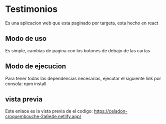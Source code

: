 # Testimonios
Es una aplicacion web que esta paginado por targeta, esta hecho en react

## Modo de uso
Es simple, cambias de pagina con los botones de debajo de las cartas

## Modo de ejecucion
 Para tener todas las dependencias necesarias, ejecutar el siguiente link por consola: npm install

## vista previa
Este enlace es la vista previa de el codigo: https://celadon-croquembouche-2a6e4e.netlify.app/
